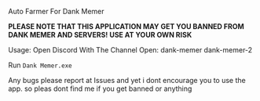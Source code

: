 Auto Farmer For Dank Memer

**PLEASE NOTE THAT THIS APPLICATION MAY GET YOU BANNED FROM DANK MEMER AND SERVERS! USE AT YOUR OWN RISK**

Usage:
Open Discord With The Channel Open:
dank-memer
dank-memer-2

Run `Dank Memer.exe`

Any bugs please report at Issues
and yet i dont encourage you to use the app.
so pleas dont find me if you get banned or anything
